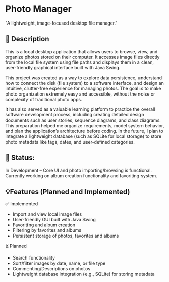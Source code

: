# Photo Manager
"A lightweight, image-focused desktop file manager."

## 📝 Description
This is a local desktop application that allows users to browse, view, and organize photos stored on their computer. It accesses image files directly from the local file system using file paths and displays them in a clean, user-friendly graphical interface built with Java Swing.

This project was created as a way to explore data persistence, understand how to connect the disk (file system) to a software interface, and design an intuitive, clutter-free experience for managing photos. The goal is to make photo organization extremely easy and accessible, without the noise or complexity of traditional photo apps.

It has also served as a valuable learning platform to practice the overall software development process, including creating detailed design documents such as user stories, sequence diagrams, and class diagrams. This preparation helped me organize requirements, model system behavior, and plan the application’s architecture before coding. In the future, I plan to integrate a lightweight database (such as SQLite for local storage) to store photo metadata like tags, dates, and user-defined categories.

## 🚧 Status:
In Development – Core UI and photo importing/browsing is functional. Currently working on album creation functionality and favoriting system.

## 💡Features (Planned and Implemented)

✅ Implemented
- Import and view local image files<br>
- User-friendly GUI built with Java Swing<br>
- Favoriting and album creation<br>
- Filtering by favorites and albums<br>
- Persistent storage of photos, favorites and albums <br>

⏳ Planned
- Search functionality<br>
- Sort/filter images by date, name, or file type<br>
- Commenting/Descriptions on photos<br>
- Lightweight database integration (e.g., SQLite) for storing metadata<br>
